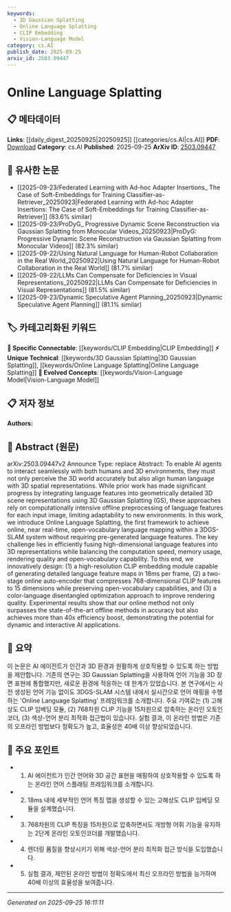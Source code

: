 ```yaml
---
keywords:
  - 3D Gaussian Splatting
  - Online Language Splatting
  - CLIP Embedding
  - Vision-Language Model
category: cs.AI
publish_date: 2025-09-25
arxiv_id: 2503.09447
---
```


<!-- KEYWORD_LINKING_METADATA:
{
  "processed_timestamp": "2025-09-25T16:11:11.293725",
  "vocabulary_version": "1.0",
  "selected_keywords": [
    "3D Gaussian Splatting",
    "Online Language Splatting",
    "CLIP Embedding",
    "Vision-Language Model"
  ],
  "rejected_keywords": [],
  "similarity_scores": {
    "3D Gaussian Splatting": 0.78,
    "Online Language Splatting": 0.82,
    "CLIP Embedding": 0.8,
    "Vision-Language Model": 0.75
  },
  "extraction_method": "AI_prompt_based",
  "budget_applied": true,
  "candidates_json": {
    "candidates": [
      {
        "surface": "3D Gaussian Splatting",
        "canonical": "3D Gaussian Splatting",
        "aliases": [
          "3DGS"
        ],
        "category": "unique_technical",
        "rationale": "This is a specific technique central to the paper's methodology, offering a unique approach to 3D scene representation.",
        "novelty_score": 0.75,
        "connectivity_score": 0.65,
        "specificity_score": 0.85,
        "link_intent_score": 0.78
      },
      {
        "surface": "Online Language Splatting",
        "canonical": "Online Language Splatting",
        "aliases": [],
        "category": "unique_technical",
        "rationale": "Introduces a novel framework for real-time language mapping in 3D environments, distinct from existing methods.",
        "novelty_score": 0.8,
        "connectivity_score": 0.7,
        "specificity_score": 0.88,
        "link_intent_score": 0.82
      },
      {
        "surface": "CLIP embedding module",
        "canonical": "CLIP Embedding",
        "aliases": [
          "CLIP"
        ],
        "category": "specific_connectable",
        "rationale": "Connects to existing work on multimodal learning and language-image embeddings, enhancing understanding of language features.",
        "novelty_score": 0.55,
        "connectivity_score": 0.85,
        "specificity_score": 0.78,
        "link_intent_score": 0.8
      },
      {
        "surface": "Vision-Language",
        "canonical": "Vision-Language Model",
        "aliases": [
          "Vision-Language"
        ],
        "category": "evolved_concepts",
        "rationale": "Relevant to the integration of visual and linguistic data, a key aspect of the paper's approach.",
        "novelty_score": 0.5,
        "connectivity_score": 0.9,
        "specificity_score": 0.7,
        "link_intent_score": 0.75
      }
    ],
    "ban_list_suggestions": [
      "3D representations",
      "language features",
      "rendering quality"
    ]
  },
  "decisions": [
    {
      "candidate_surface": "3D Gaussian Splatting",
      "resolved_canonical": "3D Gaussian Splatting",
      "decision": "linked",
      "scores": {
        "novelty": 0.75,
        "connectivity": 0.65,
        "specificity": 0.85,
        "link_intent": 0.78
      }
    },
    {
      "candidate_surface": "Online Language Splatting",
      "resolved_canonical": "Online Language Splatting",
      "decision": "linked",
      "scores": {
        "novelty": 0.8,
        "connectivity": 0.7,
        "specificity": 0.88,
        "link_intent": 0.82
      }
    },
    {
      "candidate_surface": "CLIP embedding module",
      "resolved_canonical": "CLIP Embedding",
      "decision": "linked",
      "scores": {
        "novelty": 0.55,
        "connectivity": 0.85,
        "specificity": 0.78,
        "link_intent": 0.8
      }
    },
    {
      "candidate_surface": "Vision-Language",
      "resolved_canonical": "Vision-Language Model",
      "decision": "linked",
      "scores": {
        "novelty": 0.5,
        "connectivity": 0.9,
        "specificity": 0.7,
        "link_intent": 0.75
      }
    }
  ]
}
-->

# Online Language Splatting

## 📋 메타데이터

**Links**: [[daily_digest_20250925|20250925]] [[categories/cs.AI|cs.AI]]
**PDF**: [Download](https://arxiv.org/pdf/2503.09447.pdf)
**Category**: cs.AI
**Published**: 2025-09-25
**ArXiv ID**: [2503.09447](https://arxiv.org/abs/2503.09447)

## 🔗 유사한 논문
- [[2025-09-23/Federated Learning with Ad-hoc Adapter Insertions_ The Case of Soft-Embeddings for Training Classifier-as-Retriever_20250923|Federated Learning with Ad-hoc Adapter Insertions: The Case of Soft-Embeddings for Training Classifier-as-Retriever]] (83.6% similar)
- [[2025-09-23/ProDyG_ Progressive Dynamic Scene Reconstruction via Gaussian Splatting from Monocular Videos_20250923|ProDyG: Progressive Dynamic Scene Reconstruction via Gaussian Splatting from Monocular Videos]] (82.3% similar)
- [[2025-09-22/Using Natural Language for Human-Robot Collaboration in the Real World_20250922|Using Natural Language for Human-Robot Collaboration in the Real World]] (81.7% similar)
- [[2025-09-22/LLMs Can Compensate for Deficiencies in Visual Representations_20250922|LLMs Can Compensate for Deficiencies in Visual Representations]] (81.5% similar)
- [[2025-09-23/Dynamic Speculative Agent Planning_20250923|Dynamic Speculative Agent Planning]] (81.1% similar)

## 🏷️ 카테고리화된 키워드
**🔗 Specific Connectable**: [[keywords/CLIP Embedding|CLIP Embedding]]
**⚡ Unique Technical**: [[keywords/3D Gaussian Splatting|3D Gaussian Splatting]], [[keywords/Online Language Splatting|Online Language Splatting]]
**🚀 Evolved Concepts**: [[keywords/Vision-Language Model|Vision-Language Model]]

## 📋 저자 정보

**Authors:** 

## 📄 Abstract (원문)

arXiv:2503.09447v2 Announce Type: replace 
Abstract: To enable AI agents to interact seamlessly with both humans and 3D environments, they must not only perceive the 3D world accurately but also align human language with 3D spatial representations. While prior work has made significant progress by integrating language features into geometrically detailed 3D scene representations using 3D Gaussian Splatting (GS), these approaches rely on computationally intensive offline preprocessing of language features for each input image, limiting adaptability to new environments. In this work, we introduce Online Language Splatting, the first framework to achieve online, near real-time, open-vocabulary language mapping within a 3DGS-SLAM system without requiring pre-generated language features. The key challenge lies in efficiently fusing high-dimensional language features into 3D representations while balancing the computation speed, memory usage, rendering quality and open-vocabulary capability. To this end, we innovatively design: (1) a high-resolution CLIP embedding module capable of generating detailed language feature maps in 18ms per frame, (2) a two-stage online auto-encoder that compresses 768-dimensional CLIP features to 15 dimensions while preserving open-vocabulary capabilities, and (3) a color-language disentangled optimization approach to improve rendering quality. Experimental results show that our online method not only surpasses the state-of-the-art offline methods in accuracy but also achieves more than 40x efficiency boost, demonstrating the potential for dynamic and interactive AI applications.

## 📝 요약

이 논문은 AI 에이전트가 인간과 3D 환경과 원활하게 상호작용할 수 있도록 하는 방법을 제안합니다. 기존의 연구는 3D Gaussian Splatting을 사용하여 언어 기능을 3D 장면 표현에 통합했지만, 새로운 환경에 적응하는 데 한계가 있었습니다. 본 연구에서는 사전 생성된 언어 기능 없이도 3DGS-SLAM 시스템 내에서 실시간으로 언어 매핑을 수행하는 'Online Language Splatting' 프레임워크를 소개합니다. 주요 기여로는 (1) 고해상도 CLIP 임베딩 모듈, (2) 768차원 CLIP 기능을 15차원으로 압축하는 온라인 오토인코더, (3) 색상-언어 분리 최적화 접근법이 있습니다. 실험 결과, 이 온라인 방법은 기존의 오프라인 방법보다 정확도가 높고, 효율성은 40배 이상 향상되었습니다.

## 🎯 주요 포인트

- 1. AI 에이전트가 인간 언어와 3D 공간 표현을 매핑하여 상호작용할 수 있도록 하는 온라인 언어 스플래팅 프레임워크를 소개합니다.
- 2. 18ms 내에 세부적인 언어 특징 맵을 생성할 수 있는 고해상도 CLIP 임베딩 모듈을 설계했습니다.
- 3. 768차원의 CLIP 특징을 15차원으로 압축하면서도 개방형 어휘 기능을 유지하는 2단계 온라인 오토인코더를 개발했습니다.
- 4. 렌더링 품질을 향상시키기 위해 색상-언어 분리 최적화 접근 방식을 도입했습니다.
- 5. 실험 결과, 제안된 온라인 방법이 정확도에서 최신 오프라인 방법을 능가하며 40배 이상의 효율성을 보여줍니다.


---

*Generated on 2025-09-25 16:11:11*